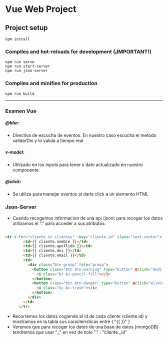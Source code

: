 # Vue Web Project

## Project setup
```
npm install
```

### Compiles and hot-reloads for development (¡IMPORTANT!)
```
npm run serve
npm run start-server
npm run json-server
```

### Compiles and minifies for production
```
npm run build
```

---

### Examen Vue

##### @blur:

- Directiva de escucha de eventos. En nuestro caso escucha el metodo validarDni y lo valida a tiempo real


##### v-model:

- Utilizado en los inputs para tener x dato actualizado en nuestro componente


##### @click:

- Se utiliza para manejar eventos al darle click a un elemento HTML

### Json-Server

- Cuando recogemos informacion de una api (json) para recoger los datos utilizamos el "." para acceder a sus atributos:

```html

<tr v-for="cliente in clientes" :key="cliente.id" class="text-center">
        <td>{{ cliente.nombre }}</td>
        <td>{{ cliente.apellido }}</td>
        <td>{{ cliente.dni }}</td>
        <td>{{ cliente.email }}</td>
        <td>
          <div class="btn-group" role="group">
            <button class="btn btn-warning" type="button" @click="modificarCliente(cliente.id)">
              <i class="bi bi-pencil-fill"></i>
            </button>
            <button class="btn btn-danger" type="button" @click="eliminarCliente(cliente.id)">
              <i class="bi bi-trash"></i>
            </button>
          </div>
        </td>
      </tr>

```

- Recorremos los datos cogiendo el id de cada cliente (cliente.id) y mostramos en la tabla sus caracteristicas entre ( "{{  }}" )
- Veremos que para recoger los datos de una base de datos (mongoDB) tendremos que usar "_" en vez de solo "." : "cliente._id"





